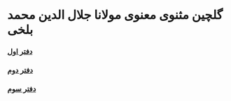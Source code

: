 # گلچین مثنوی معنوی مولانا جلال الدین محمد بلخی

### [دفتر اول](./masnavi1-golchin.pdf)
### [دفتر دوم](./masnavi2-golchin.pdf)
### [دفتر سوم](./masnavi3-golchin.pdf)
